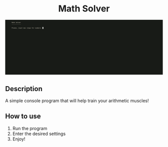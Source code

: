<h1 align="center">Math Solver</h1>

![1](./usage.gif)


## Description


A simple console program that will help train your arithmetic muscles!



## How to use

1. Run the program
2. Enter the desired settings
3. Enjoy!

